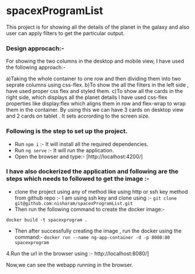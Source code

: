 # spacexProgramList

This project is for showing all the details of the planet in the galaxy and also user can apply filters to get the particular output.

### Design approcach:-
For showing the two columns in the desktop and mobile view, I have used the following approach:-

a)Taking the whole container to one row and then dividing them into two seprate columns using css-flex.
b)To show the all the filters in the left side , have used proper css flex and styled them.
c)To show all the cards in the right side, which displays all the planet details I have used css-flex properties like display:flex which aligns them in row
and flex-wrap to wrap them in the container.
By using this we can have 3 cards on desktop view and 2 cards on tablet . It sets accrording to the screen size.


### Following is the step to set up the project.
* Run ```npm i``` :- It will install all the required dependencies.
* Run ```ng serve``` :- It will run the application.
* Open the browser and type:- [http://localhost:4200/]

### I have also dockerized the application and following are the steps which needs to followed to get the image :-
*  clone the project using any of method like using http or ssh key method from github repo :-
I am using ssh key and clone using :- ```git clone git@github.com:nisharam/spacexProgramList.git```
* Then run the following command to create the docker image:-

```docker build -t spacexprogram .```
* Then after successfully creating the image , run the docker using the command:-
```docker run --name ng-app-container -d -p 8080:80 spacexprogram```

4.Run the url in the browser using :-
http://localhost:8080/]

Now,we can see the webapp running in the browser.


